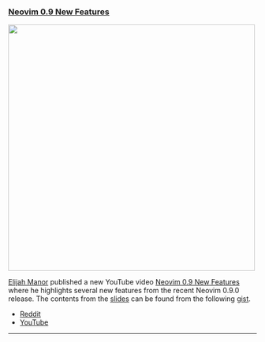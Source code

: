 <h3 id="guide-neovim-new-features">
  <a href="#guide-neovim-new-features">
    <span class="icon-text">
      <span class="icon">
        <i class="fa-solid fa-lightbulb"></i>
      </span>
      </span>
      <span>Neovim 0.9 New Features</span>
    </a>
  </h3>
</h3>
<a href="https://youtu.be/3TRouzuWOuQ">
  <img width=500 src="https://user-images.githubusercontent.com/86454/232351805-20a9d1c9-9e35-40b9-8d23-273546e0fe61.jpg">
</a>

[Elijah Manor](https://twitter.com/elijahmanor) published a new YouTube video [Neovim 0.9 New Features](https://youtu.be/3TRouzuWOuQ) where he highlights several new features from the recent Neovim 0.9.0 release. The contents from the [slides](https://github.com/maaslalani/slides) can be found from the following [gist](https://gist.github.com/elijahmanor/02d4fae1a8b0c92fc40c305690de3784).

- [Reddit](https://www.reddit.com/r/neovim/comments/12hplpu/neovim_090_new_features)
- [YouTube](https://youtu.be/3TRouzuWOuQ)

---

